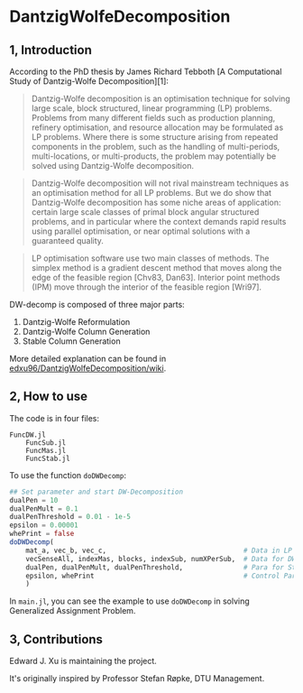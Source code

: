 # DantzigWolfeDecomposition

## 1,  Introduction

According to the PhD thesis by James Richard Tebboth [A Computational Study of Dantzig-Wolfe Decomposition][1]:

> Dantzig-Wolfe decomposition is an optimisation technique for solving large scale, block structured, linear programming (LP) problems. Problems from many different fields such as production planning, refinery optimisation, and resource allocation may be formulated as LP problems. Where there is some structure arising from repeated components in the problem, such as the handling of multi-periods, multi-locations, or multi-products, the problem may potentially be solved using Dantzig-Wolfe decomposition.

> Dantzig-Wolfe decomposition will not rival mainstream techniques as an optimisation method for all LP problems. But we do show that Dantzig-Wolfe decomposition has some niche areas of application: certain large scale classes of primal block angular structured problems, and in particular where the context demands rapid results using parallel optimisation, or near optimal solutions with a guaranteed quality.

> LP optimisation software use two main classes of methods. The simplex method is a gradient descent method that moves along the edge of the feasible region [Chv83, Dan63]. Interior point methods (IPM) move through the interior of the feasible region [Wri97].

DW-decomp is composed of three major parts:
1. Dantzig-Wolfe Reformulation
2. Dantzig-Wolfe Column Generation
3. Stable Column Generation

More detailed explanation can be found in [edxu96/DantzigWolfeDecomposition/wiki](https://github.com/edxu96/DantzigWolfeDecomposition/wiki/1-Home).

## 2,  How to use

The code is in four files:

```
FuncDW.jl
    FuncSub.jl
    FuncMas.jl
    FuncStab.jl
```

To use the function `doDWDecomp`:

```Julia
## Set parameter and start DW-Decomposition
dualPen = 10
dualPenMult = 0.1
dualPenThreshold = 0.01 - 1e-5
epsilon = 0.00001
whePrint = false
doDWDecomp(
    mat_a, vec_b, vec_c,                                  # Data in LP Problem
    vecSenseAll, indexMas, blocks, indexSub, numXPerSub,  # Data for DW-Decomp
    dualPen, dualPenMult, dualPenThreshold,               # Para for Stable
    epsilon, whePrint                                     # Control Para
    )
```

In `main.jl`, you can see the example to use `doDWDecomp` in solving Generalized Assignment Problem.

## 3,  Contributions

Edward J. Xu is maintaining the project.

It's originally inspired by Professor Stefan Røpke, DTU Management.
